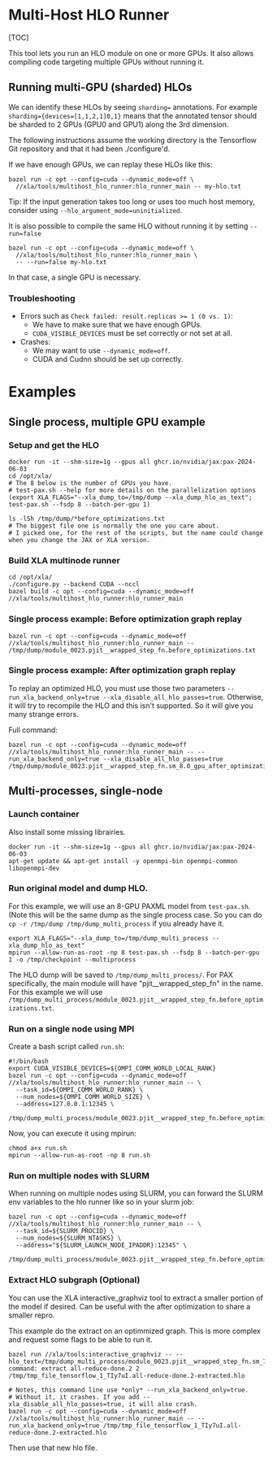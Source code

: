 # Multi-Host HLO Runner

[TOC]

This tool lets you run an HLO module on one or more GPUs. It also allows
compiling code targeting multiple GPUs without running it.

## Running multi-GPU (sharded) HLOs

We can identify these HLOs by seeing `sharding=` annotations. For example
`sharding={devices=[1,1,2,1]0,1}` means that the annotated tensor should be
sharded to 2 GPUs (GPU0 and GPU1) along the 3rd dimension.

The following instructions assume the working directory is the Tensorflow Git
repository and that it had been ./configure'd.

If we have enough GPUs, we can replay these HLOs like this:

```
bazel run -c opt --config=cuda --dynamic_mode=off \
  //xla/tools/multihost_hlo_runner:hlo_runner_main -- my-hlo.txt
```

Tip: If the input generation takes too long or uses too much host memory,
consider using `--hlo_argument_mode=uninitialized`.

It is also possible to compile the same HLO without running it by setting
`--run=false`

```
bazel run -c opt --config=cuda --dynamic_mode=off \
  //xla/tools/multihost_hlo_runner:hlo_runner_main \
  -- --run=false my-hlo.txt
```

In that case, a single GPU is necessary.


### Troubleshooting
- Errors such as `Check failed: result.replicas >= 1 (0 vs. 1)`:
  -   We have to make sure that we have enough GPUs.
  -   `CUDA_VISIBLE_DEVICES` must be set correctly or not set at all.
-   Crashes:
    -   We may want to use `--dynamic_mode=off`.
    -   CUDA and Cudnn should be set up correctly.




# Examples

## Single process, multiple GPU example
### Setup and get the HLO

```
docker run -it --shm-size=1g --gpus all ghcr.io/nvidia/jax:pax-2024-06-03
cd /opt/xla/
# The 8 below is the number of GPUs you have.
# test-pax.sh --help for more details on the parallelization options
(export XLA_FLAGS="--xla_dump_to=/tmp/dump --xla_dump_hlo_as_text"; test-pax.sh --fsdp 8 --batch-per-gpu 1)

ls -lSh /tmp/dump/*before_optimizations.txt
# The biggest file one is normally the one you care about.
# I picked one, for the rest of the scripts, but the name could change when you change the JAX or XLA version.
```

### Build XLA multinode runner
```
cd /opt/xla/
./configure.py --backend CUDA --nccl
bazel build -c opt --config=cuda --dynamic_mode=off //xla/tools/multihost_hlo_runner:hlo_runner_main
```

### Single process example: Before optimization graph replay
```
bazel run -c opt --config=cuda --dynamic_mode=off //xla/tools/multihost_hlo_runner:hlo_runner_main -- /tmp/dump/module_0023.pjit__wrapped_step_fn.before_optimizations.txt
```

### Single process example: After optimization graph replay

To replay an optimized HLO, you must use those two parameters
`--run_xla_backend_only=true
--xla_disable_all_hlo_passes=true`. Otherwise, it will try to
recompile the HLO and this isn't supported. So it will give you many
strange errors.

Full command:
```
bazel run -c opt --config=cuda --dynamic_mode=off //xla/tools/multihost_hlo_runner:hlo_runner_main -- --run_xla_backend_only=true --xla_disable_all_hlo_passes=true /tmp/dump/module_0023.pjit__wrapped_step_fn.sm_8.0_gpu_after_optimizations.txt
```

## Multi-processes, single-node

### Launch container

Also install some missing librairies.

```
docker run -it --shm-size=1g --gpus all ghcr.io/nvidia/jax:pax-2024-06-03
apt-get update && apt-get install -y openmpi-bin openmpi-common libopenmpi-dev
```

### Run original model and dump HLO.

For this example, we will use an 8-GPU PAXML model from `test-pax.sh`.
(Note this will be the same dump as the single process case. So you can do `cp -r /tmp/dump /tmp/dump_multi_process` if you already have it.
```
export XLA_FLAGS="--xla_dump_to=/tmp/dump_multi_process --xla_dump_hlo_as_text"
mpirun --allow-run-as-root -np 8 test-pax.sh --fsdp 8 --batch-per-gpu 1 -o /tmp/checkpoint --multiprocess
```

The HLO dump will be saved to `/tmp/dump_multi_process/`. For PAX specifically, the main module will have "pjit__wrapped_step_fn" in the name.
For this example we will use `/tmp/dump_multi_process/module_0023.pjit__wrapped_step_fn.before_optimizations.txt`.


### Run on a single node using MPI

Create a bash script called `run.sh`:

```
#!/bin/bash
export CUDA_VISIBLE_DEVICES=${OMPI_COMM_WORLD_LOCAL_RANK}
bazel run -c opt --config=cuda --dynamic_mode=off //xla/tools/multihost_hlo_runner:hlo_runner_main -- \
  --task_id=${OMPI_COMM_WORLD_RANK} \
  --num_nodes=${OMPI_COMM_WORLD_SIZE} \
  --address=127.0.0.1:12345 \
  /tmp/dump_multi_process/module_0023.pjit__wrapped_step_fn.before_optimizations.txt
```

Now, you can execute it using mpirun:

```
chmod a+x run.sh
mpirun --allow-run-as-root -np 8 run.sh
```

### Run on multiple nodes with SLURM

When running on multiple nodes using SLURM, you can forward the SLURM env variables to the hlo runner like so in your slurm job:

```
bazel run -c opt --config=cuda --dynamic_mode=off //xla/tools/multihost_hlo_runner:hlo_runner_main -- \
  --task_id=${SLURM_PROCID} \
  --num_nodes=${SLURM_NTASKS} \
  --address="${SLURM_LAUNCH_NODE_IPADDR}:12345" \
  /tmp/dump_multi_process/module_0023.pjit__wrapped_step_fn.before_optimizations.txt
```


### Extract HLO subgraph (Optional)

You can use the XLA interactive_graphviz tool to extract a smaller portion of the model if desired.
Can be useful with the after optimization to share a smaller repro.

This example do the extract on an optimmized graph. This is more complex and request some flags to be able to run it.

```
bazel run //xla/tools:interactive_graphviz -- --hlo_text=/tmp/dump_multi_process/module_0023.pjit__wrapped_step_fn.sm_7.0_gpu_after_optimizations.txt
command: extract all-reduce-done.2 2
/tmp/tmp_file_tensorflow_1_TIy7uI.all-reduce-done.2-extracted.hlo

# Notes, this command line use *only* --run_xla_backend_only=true.
# Without it, it crashes. If you add --xla_disable_all_hlo_passes=true, it will also crash.
bazel run -c opt --config=cuda --dynamic_mode=off //xla/tools/multihost_hlo_runner:hlo_runner_main -- --run_xla_backend_only=true /tmp/tmp_file_tensorflow_1_TIy7uI.all-reduce-done.2-extracted.hlo
```

Then use that new hlo file.